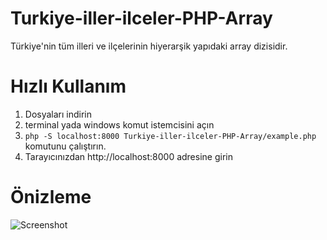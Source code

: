 # Turkiye-iller-ilceler-PHP-Array
Türkiye'nin tüm illeri ve ilçelerinin hiyerarşik yapıdaki array dizisidir.

# Hızlı Kullanım
1. Dosyaları indirin
2. terminal yada windows komut istemcisini açın
3. `php -S localhost:8000 Turkiye-iller-ilceler-PHP-Array/example.php` komutunu çalıştırın.
4. Tarayıcınızdan http://localhost:8000 adresine girin

# Önizleme
![Screenshot](https://i.hizliresim.com/BAN5EL.png)
